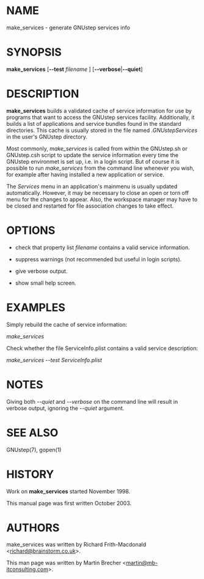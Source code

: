NAME
====

make\_services - generate GNUstep services info

SYNOPSIS
========

**make\_services** \[**--test** *filename* \] \[**--verbose**|**--quiet**\]

DESCRIPTION
===========

**make\_services** builds a validated cache of service information for use by programs that want to access the GNUstep services facility. Additionally, it builds a list of applications and service bundles found in the standard directories. This cache is usually stored in the file named *.GNUstepServices* in the user's GNUstep directory.

Most commonly, *make\_services* is called from within the GNUstep.sh or GNUstep.csh script to update the service information every time the GNUstep environmet is set up, i.e. in a login script. But of course it is possible to run *make\_services* from the command line whenever you wish, for example after having installed a new application or service.

The *Services* menu in an application's mainmenu is usually updated automatically. However, it may be necessary to close an open or torn off menu for the changes to appear. Also, the workspace manager may have to be closed and restarted for file association changes to take effect.

OPTIONS
=======

-   check that property list *filename* contains a valid service information.

-   suppress warnings (not recommended but useful in login scripts).

-   give verbose output.

-   show small help screen.

EXAMPLES
========

Simply rebuild the cache of service information:

*make\_services*

Check whether the file ServiceInfo.plist contains a valid service description:

*make\_services --test ServiceInfo.plist*

NOTES
=====

Giving both *--quiet* and *--verbose* on the command line will result in verbose output, ignoring the *--quiet* argument.

SEE ALSO
========

GNUstep(7), gopen(1)

HISTORY
=======

Work on **make\_services** started November 1998.

This manual page was first written October 2003.

AUTHORS
=======

make\_services was written by Richard Frith-Macdonald &lt;richard@brainstorm.co.uk&gt;.

This man page was written by Martin Brecher &lt;martin@mb-itconsulting.com&gt;.
